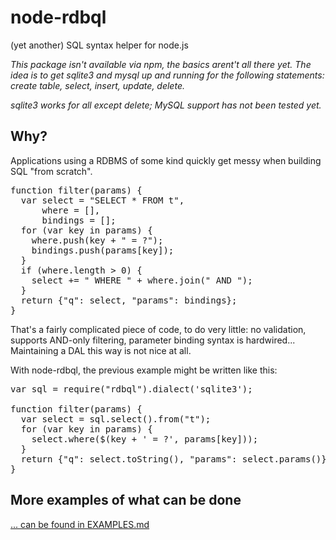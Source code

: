 node-rdbql
============

(yet another) SQL syntax helper for node.js

*This package isn't available via npm, the basics arent't all there yet. The idea is to get sqlite3 and mysql up and running for the following statements: create table, select, insert, update, delete.*

*sqlite3 works for all except delete; MySQL support has not been tested yet.*

## Why?

Applications using a RDBMS of some kind quickly get messy when building SQL "from scratch".

<pre>
function filter(params) {
  var select = "SELECT * FROM t",
      where = [],
      bindings = [];
  for (var key in params) {
    where.push(key + " = ?");
    bindings.push(params[key]);
  }
  if (where.length > 0) {
    select += " WHERE " + where.join(" AND ");
  }
  return {"q": select, "params": bindings};
}
</pre>

That's a fairly complicated piece of code, to do very little: no validation, supports AND-only filtering, parameter binding syntax is hardwired... Maintaining a DAL this way is not nice at all.

With node-rdbql, the previous example might be written like this:

<pre>
var sql = require("rdbql").dialect('sqlite3');

function filter(params) {
  var select = sql.select().from("t");
  for (var key in params) {
    select.where($(key + ' = ?', params[key]));
  }
  return {"q": select.toString(), "params": select.params()};
}
</pre>

## More examples of what can be done

[... can be found in EXAMPLES.md](EXAMPLES.md)
